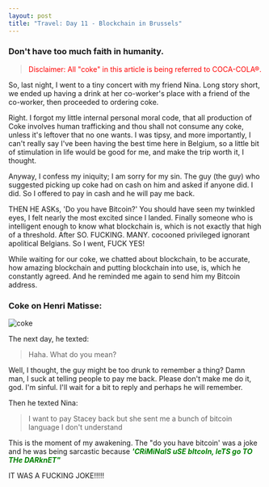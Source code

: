 ```yaml
---
layout: post
title: "Travel: Day 11 - Blockchain in Brussels"
---
```

### Don't have too much faith in humanity. 


><font color="red"> Disclaimer: All "coke" in this article is being referred to COCA-COLA®. </font>

So, last night, I went to a tiny concert with my friend Nina. Long story short, we ended up having a drink at her co-worker's place with a friend of the co-worker, then proceeded to ordering coke.

Right. I forgot my little internal personal moral code, that all production of Coke involves human trafficking and thou shall not consume any coke, unless it's leftover that no one wants. I was tipsy, and more importantly, I can't really say I've been having the best time here in Belgium, so a little bit of stimulation in life would be good for me, and make the trip worth it, I thought.

Anyway, I confess my iniquity; I am sorry for my sin. The guy (the guy) who suggested picking up coke had on cash on him and asked if anyone did. I did. So I offered to pay in cash and he will pay me back.

THEN HE ASKs, 'Do you have Bitcoin?' You should have seen my twinkled eyes, I felt nearly the most excited since I landed. Finally someone who is intelligent enough to know what blockchain is, which is not exactly that high of a  threshold. After SO. FUCKING. MANY. cocooned privileged ignorant apolitical Belgians. So I went, FUCK YES! 

While waiting for our coke, we chatted about blockchain, to be accurate, how amazing blockchain and putting blockchain into use, is, which he constantly agreed. And he reminded me again to send him my Bitcoin address. 

### Coke on Henri Matisse: 
<img src="https://github.com/stayteef/stayteef.github.io/blob/gh-pages/mediabank/coke.jpg?raw=true" alt="coke"> 

The next day, he texted:
>Haha. What do you mean?

Well, I thought, the guy might be too drunk to remember a thing? Damn man, I suck at telling people to pay me back. Please don't make me do it, god. I'm sinful. I'll wait for a bit to reply and perhaps he will remember. 


Then he texted Nina:
> I want to pay Stacey back but she sent me a bunch of bitcoin language I don't understand

This is the moment of my awakening. The "do you have bitcoin' was a joke and he was being sarcastic because ***<font color="green">'CRiMiNalS uSE bItcoIn, leTS go TO THe DARknET"</font>*** 

IT WAS A FUCKING JOKE!!!!!

<!--more-->

